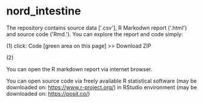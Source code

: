 # nord_intestine

The repository contains source data ['.csv'], R Markodwn report ('.html') and source code ('Rmd.'). You can explore the report and code simply:

(1) click: Code [green area on this page] >> Download ZIP

(2)

You can open the R markdown report via internet browser.

You can open source code via freely available R statistical software (may be downloaded on: https://www.r-project.org/) in RStudio environment (may be downloaded on: https://posit.co/)
